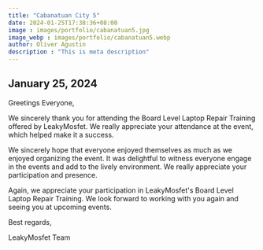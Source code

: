 ```yaml
---
title: "Cabanatuan City 5"
date: 2024-01-25T17:38:36+08:00
image : images/portfolio/cabanatuan5.jpg
image_webp : images/portfolio/cabanatuan5.webp
author: Oliver Agustin
description : "This is meta description"
---
```


## January 25, 2024
Greetings Everyone,

We sincerely thank you for attending the Board Level Laptop Repair Training offered by LeakyMosfet. We really appreciate your attendance at the event, which helped make it a success.

We sincerely hope that everyone enjoyed themselves as much as we enjoyed organizing the event. It was delightful to witness everyone engage in the events and add to the lively environment. We really appreciate your participation and presence.

Again, we appreciate your participation in LeakyMosfet's Board Level Laptop Repair Training. We look forward to working with you again and seeing you at upcoming events.

Best regards,

LeakyMosfet Team